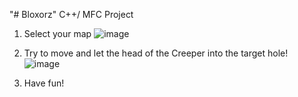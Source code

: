 "# Bloxorz" C++/ MFC Project

1. Select your map
![image](https://user-images.githubusercontent.com/15780010/169851289-0076c9d0-7954-4133-b86e-f4ff14cd9370.png)

 
2. Try to move and let the head of the Creeper into the target hole!
![image](https://user-images.githubusercontent.com/15780010/169851533-fe025bf0-5030-4e16-98b0-ee02e95128b0.png)

3. Have fun!
